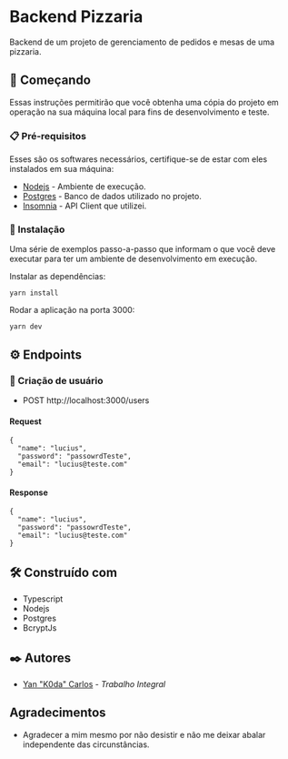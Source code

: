 # Backend Pizzaria

Backend de um projeto de gerenciamento de pedidos e mesas de uma pizzaria.

## 🚀 Começando

Essas instruções permitirão que você obtenha uma cópia do projeto em operação na sua máquina local para fins de desenvolvimento e teste.

### 📋 Pré-requisitos

Esses são os softwares necessários, certifique-se de estar com eles instalados em sua máquina:

* [Nodejs](https://nodejs.org/en/download/) - Ambiente de execução.
* [Postgres](https://www.enterprisedb.com/downloads/postgres-postgresql-downloads) - Banco de dados utilizado no projeto.
* [Insomnia](https://insomnia.rest/download) - API Client que utilizei.

### 🔧 Instalação

Uma série de exemplos passo-a-passo que informam o que você deve executar para ter um ambiente de desenvolvimento em execução.

Instalar as dependências:

```yarn
yarn install
```

Rodar a aplicação na porta 3000:

```yarn
yarn dev
```

## ⚙️ Endpoints

### 🔩 Criação de usuário
* POST http://localhost:3000/users

#### Request

```http application/json
{
  "name": "lucius",
  "password": "passowrdTeste",
  "email": "lucius@teste.com"
}
```
#### Response

```http application/json
{
  "name": "lucius",
  "password": "passowrdTeste",
  "email": "lucius@teste.com"
}
```

## 🛠️ Construído com

* Typescript
* Nodejs
* Postgres
* BcryptJs

## ✒️ Autores

* [Yan "K0da" Carlos](https://github.com/K0dax) - *Trabalho Integral*

## Agradecimentos

* Agradecer a mim mesmo por não desistir e não me deixar abalar independente das circunstâncias.
